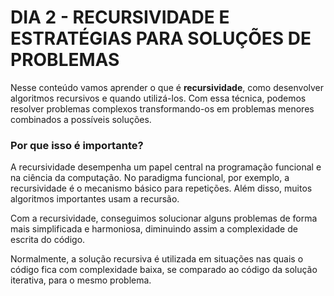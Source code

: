 # DIA 2 - RECURSIVIDADE E ESTRATÉGIAS PARA SOLUÇÕES DE PROBLEMAS

Nesse conteúdo vamos aprender o que é **recursividade**, como desenvolver algoritmos recursivos e quando utilizá-los. Com essa técnica, podemos resolver problemas complexos transformando-os em problemas menores combinados a possíveis soluções.

### Por que isso é importante?

A recursividade desempenha um papel central na programação funcional e na ciência da computação. No paradigma funcional, por exemplo, a recursividade é o mecanismo básico para repetições. Além disso, muitos algoritmos importantes usam a recursão.

Com a recursividade, conseguimos solucionar alguns problemas de forma mais simplificada e harmoniosa, diminuindo assim a complexidade de escrita do código.

Normalmente, a solução recursiva é utilizada em situações nas quais o código fica com complexidade baixa, se comparado ao código da solução iterativa, para o mesmo problema.
